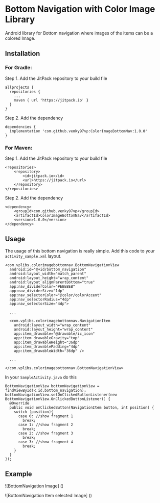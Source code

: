 # Bottom Navigation with Color Image Library
Android library for Bottom navigation where images of the items can be a colored Image. 

## Installation
### For Gradle:
Step 1. Add the JitPack repository to your build file
```
allprojects {
  repositories {
    ...
    maven { url 'https://jitpack.io' }
  }
}
```  
Step 2. Add the dependency
```
dependencies {
  implementation 'com.github.venky97vp:ColorImageBottomNav:1.0.0'
}
```

### For Maven:
Step 1. Add the JitPack repository to your build file
```
<repositories>
	<repository>
		<id>jitpack.io</id>
		<url>https://jitpack.io</url>
	</repository>
</repositories>
```
Step 2. Add the dependency
```
<dependency>
	<groupId>com.github.venky97vp</groupId>
	<artifactId>ColorImageBottomNav</artifactId>
	<version>1.0.0</version>
</dependency>
```
  
## Usage
The usage of this bottom navigation is really simple. Add this code to your `activity_sample.xml` layout. 
```
<com.vplibs.colorimagebottomnav.BottomNavigationView
  android:id="@+id/bottom_navigation"
  android:layout_width="match_parent"
  android:layout_height="wrap_content"
  android:layout_alignParentBottom="true"
  app:nav_dividerColor="#EBEBEB"
  app:nav_dividerSize="1dp"
  app:nav_selectorColor="@color/colorAccent"
  app:nav_selectorRadius="4dp"
  app:nav_selectorSize="4dp">
  
  ...
  
  <com.vplibs.colorimagebottomnav.NavigationItem
    android:layout_width="wrap_content"
    android:layout_height="wrap_content"
    app:item_drawable="@drawable/ic_icon"
    app:item_drawableGravity="top"
    app:item_drawableHeight="36dp"
    app:item_drawablePadding="4dp"
    app:item_drawableWidth="36dp" />
        
  ...
        
</com.vplibs.colorimagebottomnav.BottomNavigationView>
```

In your `SampleActivity.java` do this
```
BottomNavigationView bottomNavigationView = findViewById(R.id.bottom_navigation);
bottomNavigationView.setOnClickedButtonListener(new BottomNavigationView.OnClickedButtonListener() {
  @Override
  public void onClickedButton(NavigationItem button, int position) {
    switch (position){
      case 0: //show fragment 1
        break;
      case 1: //show fragment 2
        break;
      case 2: //show fragment 3
        break;
      case 3: //show fragment 4
        break;
    }
  }
});
```
        
## Example
![BottomNavigation Image]
()

![BottomNavigation Item selected Image]
()

